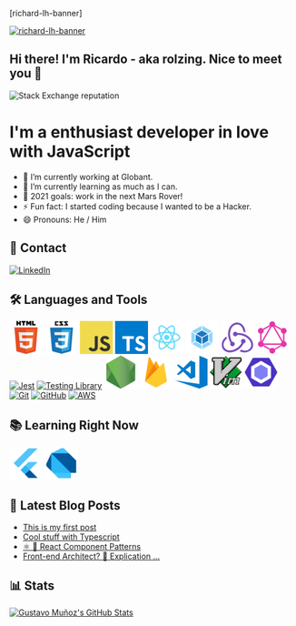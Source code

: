 
[richard-lh-banner]

[<img alt="richard-lh-banner" src="https://drive.google.com/file/d/1rM5_PlwAc4EltbGGC_CQfhybP6HcXe-4/view?usp=sharing" />][LinkedIn]

## Hi there! I'm Ricardo - aka rolzing. Nice to meet you 👋

![Stack Exchange reputation](https://img.shields.io/stackexchange/stackoverflow/r/1999316?style=for-the-badge)

# I'm a enthusiast developer in love with JavaScript

<!--
**rolzing/rolzing** is a ✨ _special_ ✨ repository because its `README.md` (this file) appears on your GitHub profile.

Here are some ideas to get you started:

- 👯 I’m looking to collaborate on ...
- 🤔 I’m looking for help with ...
- 💬 Ask me about ...
- 📫 How to reach me: ...
-->

- 🔭 I’m currently working at Globant.
- 🌱 I’m currently learning as much as I can.
- 🥅 2021 goals: work in the next Mars Rover!
- ⚡ Fun fact: I started coding because I wanted to be a Hacker.
- 😄 Pronouns: He / Him

## 💬 Contact

[<img alt="LinkedIn" width="40" height="32" src="https://cdn.jsdelivr.net/npm/simple-icons@v3/icons/linkedin.svg" />][LinkedIn]

## 🛠 Languages and Tools

[<img alt="HTML" width="58" src="https://raw.githubusercontent.com/github/explore/80688e429a7d4ef2fca1e82350fe8e3517d3494d/topics/html/html.png" />][HTML]
[<img alt="CSS" width="58" src="https://raw.githubusercontent.com/github/explore/80688e429a7d4ef2fca1e82350fe8e3517d3494d/topics/css/css.png" />][CSS]
[<img alt="JavaScript" width="58" src="https://raw.githubusercontent.com/github/explore/80688e429a7d4ef2fca1e82350fe8e3517d3494d/topics/javascript/javascript.png" />][JavaScript]
[<img alt="TypeScript" width="58" src="https://raw.githubusercontent.com/github/explore/80688e429a7d4ef2fca1e82350fe8e3517d3494d/topics/typescript/typescript.png" />][TypeScript]
[<img alt="React" width="58" src="https://raw.githubusercontent.com/github/explore/80688e429a7d4ef2fca1e82350fe8e3517d3494d/topics/react/react.png" />][React]
[<img alt="WebPack" width="58" src="https://raw.githubusercontent.com/github/explore/80688e429a7d4ef2fca1e82350fe8e3517d3494d/topics/webpack/webpack.png" />][WebPack]
[<img alt="Redux" width="58" src="https://raw.githubusercontent.com/github/explore/80688e429a7d4ef2fca1e82350fe8e3517d3494d/topics/redux/redux.png" />][Redux]
[<img alt="GraphQL" width="58" src="https://raw.githubusercontent.com/github/explore/80688e429a7d4ef2fca1e82350fe8e3517d3494d/topics/graphql/graphql.png" />][GraphQL]
[<img alt="Jest" width="58" src="https://miro.medium.com/max/600/1*i37IyHf6vnhqWIA9osxU3w.png" />][Jest]
[<img alt="Testing Library" width="58" src="https://testing-library.com/img/octopus-64x64.png" />][Testing Library]
[<img alt="Node" width="58" src="https://raw.githubusercontent.com/github/explore/80688e429a7d4ef2fca1e82350fe8e3517d3494d/topics/nodejs/nodejs.png" />][Node]
[<img alt="Firebase" width="58" src="https://raw.githubusercontent.com/github/explore/80688e429a7d4ef2fca1e82350fe8e3517d3494d/topics/firebase/firebase.png" />][Firebase]
[<img alt="Visual Studio" width="58" src="https://raw.githubusercontent.com/github/explore/80688e429a7d4ef2fca1e82350fe8e3517d3494d/topics/visual-studio-code/visual-studio-code.png" />][Visual Studio]
[<img alt="VIM" width="58" src="https://raw.githubusercontent.com/github/explore/80688e429a7d4ef2fca1e82350fe8e3517d3494d/topics/vim/vim.png" />][VIM]
[<img alt="ESLint" width="58" src="https://raw.githubusercontent.com/github/explore/80688e429a7d4ef2fca1e82350fe8e3517d3494d/topics/eslint/eslint.png" />][ESLint]
[<img alt="Git" width="58" src="https://www.vectorlogo.zone/logos/git-scm/git-scm-icon.svg" />][Git]
[<img alt="GitHub" width="58" src="https://cdn.jsdelivr.net/npm/simple-icons@v3/icons/github.svg" />][GitHub]
[<img alt="AWS" width="58" src="https://i2.wp.com/unaaldia.hispasec.com/wp-content/uploads/2020/08/5-1.png?w=1654&ssl=1" />][AWS]

## 📚 Learning Right Now

[<img alt="Flutter" width="58" src="https://raw.githubusercontent.com/github/explore/80688e429a7d4ef2fca1e82350fe8e3517d3494d/topics/flutter/flutter.png" />][Flutter]
[<img alt="Dart" width="58" src="https://raw.githubusercontent.com/github/explore/80688e429a7d4ef2fca1e82350fe8e3517d3494d/topics/dart/dart.png" />][Dart]

## 📃 Latest Blog Posts

<!-- BLOG-POST-LIST:START -->
- [This is my first post](https://richardlh-dev.com/post/5feea8b23c06d00024009d58)
- [Cool stuff with Typescript](https://richardlh-dev.com/post/5feea9b83c06d00024009d5a)
- [⚛️ 🚀 React Component Patterns](https://richardlh-dev.com/post/5feeaa253c06d00024009d5b)
- [Front-end Architect? 🧐 Explication ...](https://richardlh-dev.com/post/5fff7621bfbab400241d8be9)
<!-- BLOG-POST-LIST:END -->

## 📊 Stats

[![Gustavo Muñoz's GitHub Stats](https://github-readme-stats.vercel.app/api?username=rolzing&show_icons=true&hide_border=true&theme=vue)](https://github.com/anuraghazra/github-readme-stats)

<!-- Reference URLs -->
[LinkedIn]: https://www.linkedin.com/in/richardhern/?locale=en_US
[HTML]: https://github.com/search?q=html
[CSS]: https://github.com/search?q=css
[JavaScript]: https://github.com/search?q=javascript
[TypeScript]: https://www.typescriptlang.org/
[React]: https://reactjs.org/
[WebPack]: https://webpack.js.org/
[Redux]: https://redux.js.org/
[GraphQL]: https://graphql.org/
[Jest]: https://jestjs.io/
[Testing Library]: https://testing-library.com/
[Node]: https://nodejs.org/en/
[Firebase]: https://firebase.google.com/
[C++]: https://github.com/search?q=cpp
[Python]: https://github.com/search?q=python
[Visual Studio]: https://code.visualstudio.com/
[VIM]: https://www.vim.org/
[ESLint]: https://eslint.org/
[Git]: https://git-scm.com/
[GitHub]: https://github.com/
[Flutter]: https://flutter.dev/
[Dart]: https://dart.dev/
[AWS]: https://aws.amazon.com/

